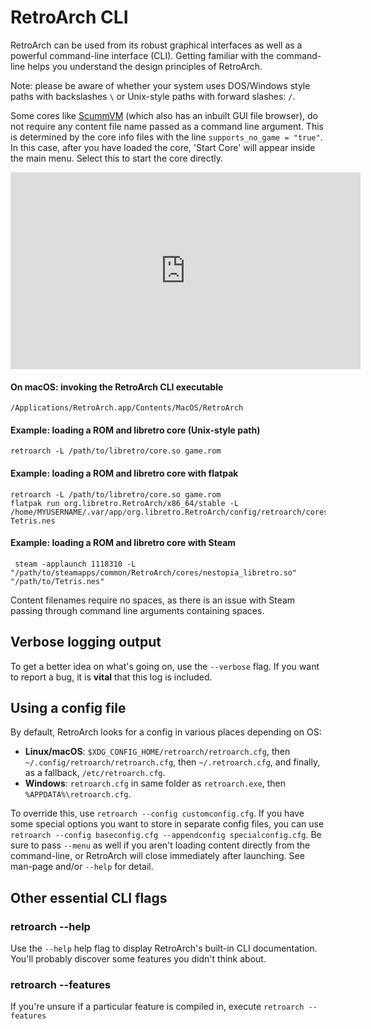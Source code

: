 # RetroArch CLI

RetroArch can be used from its robust graphical interfaces as well as a powerful command-line interface (CLI). Getting familiar with the command-line helps you understand the design principles of RetroArch.

Note: please be aware of whether your system uses DOS/Windows style paths with backslashes `\` or Unix-style paths with forward slashes: `/`.

Some cores like [ScummVM](https://docs.libretro.com/library/scummvm/) (which also has an inbuilt GUI file browser), do not require any content file name passed as a command line argument. This is determined by the core info files with the line `supports_no_game = "true"`. In this case, after you have loaded the core, 'Start Core' will appear inside the main menu. Select this to start the core directly.

<iframe width="560" height="315" src="https://www.youtube-nocookie.com/embed/W-fRcamSp-c" frameborder="0" allow="accelerometer; autoplay; clipboard-write; encrypted-media; gyroscope; picture-in-picture" allowfullscreen></iframe>

#### On macOS: invoking the RetroArch CLI executable
    /Applications/RetroArch.app/Contents/MacOS/RetroArch

#### Example: loading a ROM and libretro core (Unix-style path)
    retroarch -L /path/to/libretro/core.so game.rom

#### Example: loading a ROM and libretro core with flatpak
    retroarch -L /path/to/libretro/core.so game.rom
    flatpak run org.libretro.RetroArch/x86_64/stable -L /home/MYUSERNAME/.var/app/org.libretro.RetroArch/config/retroarch/cores/nestopia_libretro.so Tetris.nes

#### Example: loading a ROM and libretro core with Steam
     steam -applaunch 1118310 -L "/path/to/steamapps/common/RetroArch/cores/nestopia_libretro.so" "/path/to/Tetris.nes"

Content filenames require no spaces, as there is an issue with Steam passing through command line arguments containing spaces.

## Verbose logging output
To get a better idea on what's going on, use the `--verbose` flag. If you want to report a bug, it is **vital** that this log is included.

## Using a config file
By default, RetroArch looks for a config in various places depending on OS:

- **Linux/macOS**: `$XDG_CONFIG_HOME/retroarch/retroarch.cfg`, then `~/.config/retroarch/retroarch.cfg`, then `~/.retroarch.cfg`, and finally, as a fallback, `/etc/retroarch.cfg`.
- **Windows**: `retroarch.cfg` in same folder as `retroarch.exe`, then `%APPDATA%\retroarch.cfg`.

To override this, use `retroarch --config customconfig.cfg`. If you have some special options you want to store in separate config files, you can use `retroarch --config baseconfig.cfg --appendconfig specialconfig.cfg`. Be sure to pass `--menu` as well if you aren't loading content directly from the command-line, or RetroArch will close immediately after launching. See man-page and/or `--help` for detail.

## Other essential CLI flags

### retroarch --help
Use the `--help` help flag to display RetroArch's built-in CLI documentation. You'll probably discover some features you didn't think about.

### retroarch --features
If you're unsure if a particular feature is compiled in, execute `retroarch --features`
